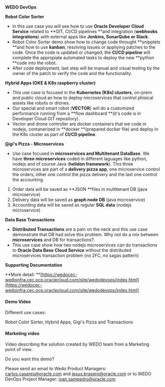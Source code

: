 **WEDO DevOps**

**Robot Color Sorter**

  * In this use case you will see how to use **Oracle Developer Cloud Service** related to **GIT, CI/CD pipelines **and integration (**webhooks integrations**) with external apps like **Jenkins, SonarQube or Slack**.
  * Robot Color Sorter demo show how to change code throught **snipplets **and how to use **kanban**, resolving issues or appliying patches to the code. Once the code is updated or changed, the **CI/CD pipeline** will complete the appropiate automated tasks to deploy the new **python **code into the robot.
  * After code deployment, last step will be manual and visual testing by the owner of the patch to verify the code and the functionality.

**Hybrid Apps (OKE & K8s raspberry cluster)**

  * This use case is focused in the **Kubernetes (K8s) clusters**, on-prem and public cloud an how to deploy microservices that control phisical assets like robots or drones.
  * Our special and smart robot (**VECTOR**) will do a customized performance running from a **flow dashboard **(it's code is in Developer Cloud GIT repository).
  * Vector and drone controller are docker containers that we code in nodejs, contanerized in **docker **(prepared docker file) and deploy in the K8s cluster as part of **CI/CD pipeline**.

**[G](https://wedocec-wedoinfra.cec.ocp.oraclecloud.com/site/wedodevops/use-cases/gigis-pizza.html)igi's Pizza - Microservices**

  * Use case focused in **microservices and Multitenant DataBase**. We have **three microservices** coded in different laguages like python, nodejs and of course Java (**helidon framework**). This three microservices are part of a **delivery pizza app**, one microservice control the orders, other one control the pizza delivery and the last one control the accounting.
  1. Order data will be saved as **JSON **files in multitenant DB (java microservice)
  2. Delivery data will be saved as **graph node DB** (java microservice)
  3. Accounting data will be saved as regular **SQL data** (nodejs microservice)

**Data Base Transactions**

  * **Distributed Transactions** are a pain on the neck and this use case demonstrate that DB had solve this problem. Why not do a mix between **microservices** and DB for transactions?. 
  * This use case show how two nodejs microservices can do transactions to **Oracle Data Base** **Cloud Service** without the distributed microservices transaction problem (no 2FC, no sagas pattern)

 

**Supporting Documentation**

**More detail:   **[https://wedocec-wedoinfra.cec.ocp.oraclecloud.com/site/wedodevops/index.html](https://wedocec-wedoinfra.cec.ocp.oraclecloud.com/site/wedodevops/index.html)

#### Demo Video

Different use cases:

Robot Color Sorter, Hybrid Apps, Gigi's Pizza and Transactions

#### Marketing video

Video describing the solution created by WEDO team from a Marketing point of view.

Do you want this demo?

Please send an email to Wedo Product Managers: carlos.casares@oracle.com and jesus.brasero@oracle.com or to WEDO DevOps Project Manager: ivan.sampedro@oracle.com

